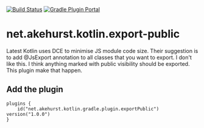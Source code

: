 [![Build Status](https://travis-ci.com/dhakehurst/net.akehurst.kotlin.export-public.svg?branch=master)](https://travis-ci.com/dhakehurst/net.akehurst.kotlin.export-public)
[![Gradle Plugin Portal](https://img.shields.io/maven-metadata/v/https/plugins.gradle.org/m2/net/akehurst/kotlin/gradle/plugin/export-public/maven-metadata.xml.svg?colorB=007ec6&label=gradle%20plugin)](https://plugins.gradle.org/plugin/net.akehurst.kotlin.export-public)

# net.akehurst.kotlin.export-public
Latest Kotlin uses DCE to minimise JS module code size.
Their suggestion is to add @JsExport annotation to all classes that you want to export.
I don't like this. I think anything marked with public visibility should be exported.
This plugin make that happen.


## Add the plugin

```
plugins {
    id("net.akehurst.kotlin.gradle.plugin.exportPublic") version("1.0.0")
}
```

